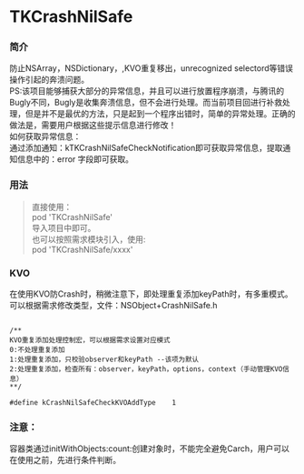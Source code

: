 # TKCrashNilSafe
### 简介
防止NSArray，NSDictionary，,KVO重复移出，unrecognized selectord等错误操作引起的奔溃问题。
\
PS:该项目能够捕获大部分的异常信息，并且可以进行放置程序崩溃，与腾讯的Bugly不同，Bugly是收集奔溃信息，但不会进行处理。而当前项目回进行补救处理，但是并不是最优的方法，只是起到一个程序出错时，简单的异常处理。正确的做法是，需要用户根据这些提示信息进行修改！
\
如何获取异常信息：
\
            通过添加通知：kTKCrashNilSafeCheckNotification即可获取异常信息，提取通知信息中的：error 字段即可获取。

### 用法
>直接使用：
\
> pod 'TKCrashNilSafe'
\
导入项目中即可。
\
也可以按照需求模块引入，使用:
\
> pod 'TKCrashNilSafe/xxxx'
>
>

### KVO
在使用KVO防Crash时，稍微注意下，即处理重复添加keyPath时，有多重模式。
\
可以根据需求修改类型，文件：NSObject+CrashNilSafe.h
```

/**
KVO重复添加处理控制宏，可以根据需求设置对应模式
0:不处理重复添加
1:处理重复添加，只校验observer和keyPath --该项为默认
2:处理重复添加，检查所有：observer，keyPath，options，context（手动管理KVO信息）
**/

#define kCrashNilSafeCheckKVOAddType    1

```

### 注意：
容器类通过initWithObjects:count:创建对象时，不能完全避免Carch，用户可以在使用之前，先进行条件判断。



